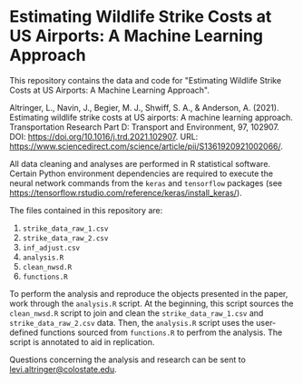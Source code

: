 # Estimating Wildlife Strike Costs at US Airports: A Machine Learning Approach

This repository contains the data and code for "Estimating Wildlife Strike Costs at US Airports: A Machine Learning Approach".

Altringer, L., Navin, J., Begier, M. J., Shwiff, S. A., & Anderson, A. (2021). Estimating wildlife strike costs at US airports: A machine learning approach. Transportation Research Part D: Transport and Environment, 97, 102907. DOI: <https://doi.org/10.1016/j.trd.2021.102907>. URL: <https://www.sciencedirect.com/science/article/pii/S1361920921002066/>.

All data cleaning and analyses are performed in R statistical software. Certain Python environment dependencies are required to execute the neural network commands from the `keras` and `tensorflow` packages (see <https://tensorflow.rstudio.com/reference/keras/install_keras/>).

The files contained in this repository are:

  1. `strike_data_raw_1.csv`
  2. `strike_data_raw_2.csv`
  3. `inf_adjust.csv`
  4. `analysis.R`
  5. `clean_nwsd.R`
  6. `functions.R`

To perform the analysis and reproduce the objects presented in the paper, work through the `analysis.R` script. At the beginning, this script sources the `clean_nwsd.R` script to join and clean the `strike_data_raw_1.csv` and `strike_data_raw_2.csv` data. Then, the `analysis.R` script uses the user-defined functions sourced from `functions.R` to perfrom the analysis. The script is annotated to aid in replication.

Questions concerning the analysis and research can be sent to <levi.altringer@colostate.edu>.
